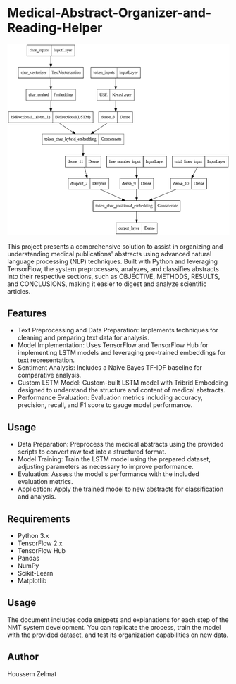 # Medical-Abstract-Organizer-and-Reading-Helper




![alt text](https://github.com/BheZelmat/Medical-Abstract-Organizer-and-Reading-Helper/blob/main/Img.png?raw=true)



This project presents a comprehensive solution to assist in organizing and understanding medical publications' abstracts using advanced natural language processing (NLP) techniques. Built with Python and leveraging TensorFlow, the system preprocesses, analyzes, and classifies abstracts into their respective sections, such as OBJECTIVE, METHODS, RESULTS, and CONCLUSIONS, making it easier to digest and analyze scientific articles.

## Features

* Text Preprocessing and Data Preparation: Implements techniques for cleaning and preparing text data for analysis.
* Model Implementation: Uses TensorFlow and TensorFlow Hub for implementing LSTM models and leveraging pre-trained embeddings for text representation.
* Sentiment Analysis: Includes a Naive Bayes TF-IDF baseline for comparative analysis.
* Custom LSTM Model: Custom-built LSTM model with Tribrid Embedding designed to understand the structure and content of medical abstracts.
* Performance Evaluation: Evaluation metrics including accuracy, precision, recall, and F1 score to gauge model performance.

## Usage

* Data Preparation: Preprocess the medical abstracts using the provided scripts to convert raw text into a structured format.
* Model Training: Train the LSTM model using the prepared dataset, adjusting parameters as necessary to improve performance.
* Evaluation: Assess the model's performance with the included evaluation metrics.
* Application: Apply the trained model to new abstracts for classification and analysis.

## Requirements

* Python 3.x
* TensorFlow 2.x
* TensorFlow Hub
* Pandas
* NumPy
* Scikit-Learn
* Matplotlib

## Usage
The document includes code snippets and explanations for each step of the NMT system development. You can replicate the process, train the model with the provided dataset, and test its organization capabilities on new data.

## Author
Houssem Zelmat 
